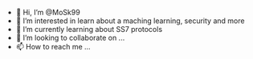 - 👋 Hi, I’m @MoSk99
- 👀 I’m interested in learn about a maching learning, security and more
- 🌱 I’m currently learning about SS7 protocols
- 💞️ I’m looking to collaborate on ...
- 📫 How to reach me ...

<!---
MoSk99/MoSk99 is a ✨ special ✨ repository because its `README.md` (this file) appears on your GitHub profile.
You can click the Preview link to take a look at your changes.
--->
